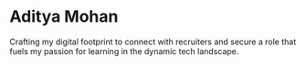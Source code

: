 # Aditya Mohan

Crafting my digital footprint to connect with recruiters and secure a role that fuels my passion for learning in the dynamic tech landscape.
